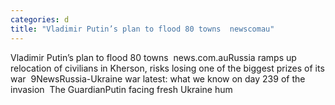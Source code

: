 ```yaml
---
categories: d
title: "Vladimir Putin’s plan to flood 80 towns  newscomau"
---
```

Vladimir Putin’s plan to flood 80 towns&nbsp;&nbsp;news.com.auRussia ramps up relocation of civilians in Kherson, risks losing one of the biggest prizes of its war&nbsp;&nbsp;9NewsRussia-Ukraine war latest: what we know on day 239 of the invasion&nbsp;&nbsp;The GuardianPutin facing fresh Ukraine hum
